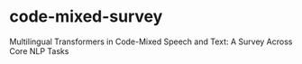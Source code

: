 # code-mixed-survey
Multilingual Transformers in Code-Mixed Speech and Text: A Survey Across Core NLP Tasks
